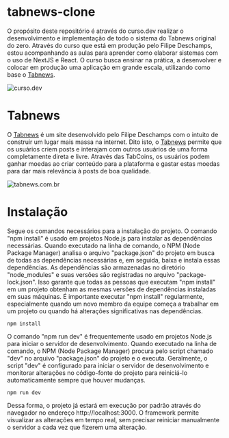 # tabnews-clone
O propósito deste repositório é através do curso.dev realizar o desenvolvimento e implementação de todo o sistema do Tabnews original do zero. Através do curso que está em produção pelo Filipe Deschamps, estou acompanhando as aulas para aprender como elaborar sistemas com o uso de NextJS e React. O curso busca ensinar na prática, a desenvolver e colocar em produção uma aplicação em grande escala, utilizando como base o [Tabnews](https://tabnews.com.br).

![curso.dev](https://i.imgur.com/QLiUkTi.png)

# Tabnews
O [Tabnews](https://tabnews.com.br) é um site desenvolvido pelo Filipe Deschamps com o intuito de construir um lugar mais massa na internet. Dito isto, o [Tabnews](https://tabnews.com.br) permite que os usuários criem posts e interajam com outros usuários de uma forma completamente direta e livre. Através das TabCoins, os usuários podem ganhar moedas ao criar conteúdo para a plataforma e gastar estas moedas para dar mais relevância à posts de boa qualidade.

![tabnews.com.br](https://i.imgur.com/8TOMQZH.png)

# Instalação
Segue os comandos necessários para a instalação do projeto. O comando "npm install" é usado em projetos Node.js para instalar as dependências necessárias. Quando executado na linha de comando, o NPM (Node Package Manager) analisa o arquivo "package.json" do projeto em busca de todas as dependências necessárias e, em seguida, baixa e instala essas dependências. As dependências são armazenadas no diretório "node_modules" e suas versões são registradas no arquivo "package-lock.json". Isso garante que todas as pessoas que executam "npm install" em um projeto obtenham as mesmas versões de dependências instaladas em suas máquinas. É importante executar "npm install" regularmente, especialmente quando um novo membro da equipe começa a trabalhar em um projeto ou quando há alterações significativas nas dependências.

``` npm install ```

O comando "npm run dev" é frequentemente usado em projetos Node.js para iniciar o servidor de desenvolvimento. Quando executado na linha de comando, o NPM (Node Package Manager) procura pelo script chamado "dev" no arquivo "package.json" do projeto e o executa. Geralmente, o script "dev" é configurado para iniciar o servidor de desenvolvimento e monitorar alterações no código-fonte do projeto para reiniciá-lo automaticamente sempre que houver mudanças.

``` npm run dev ```

Dessa forma, o projeto já estará em execução por padrão através do navegador no endereço http://localhost:3000. O framework permite visualizar as alterações em tempo real, sem precisar reiniciar manualmente o servidor a cada vez que fizerem uma alteração.
